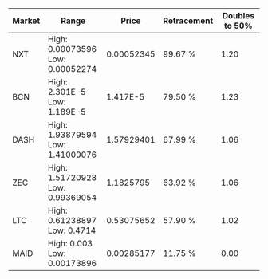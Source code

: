 | Market | Range | Price| Retracement | Doubles to 50% |
| --- | --- | --- | --- | --- |
| NXT | High: 0.00073596<br />Low: 0.00052274 | 0.00052345 | 99.67 % | 1.20 |
| BCN | High: 2.301E-5<br />Low: 1.189E-5 | 1.417E-5 | 79.50 % | 1.23 |
| DASH | High: 1.93879594<br />Low: 1.41000076 | 1.57929401 | 67.99 % | 1.06 |
| ZEC | High: 1.51720928<br />Low: 0.99369054 | 1.1825795 | 63.92 % | 1.06 |
| LTC | High: 0.61238897<br />Low: 0.4714 | 0.53075652 | 57.90 % | 1.02 |
| MAID | High: 0.003<br />Low: 0.00173896 | 0.00285177 | 11.75 % | 0.00 |
